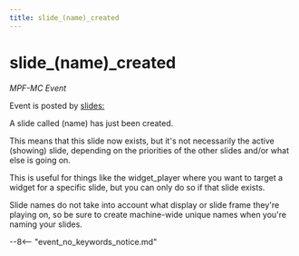 ```yaml
---
title: slide_(name)_created
---
```


# slide_(name)\_created


*MPF-MC Event*

Event is posted by [slides:](../config/slides.md)

A slide called (name) has just been created.

This means that this slide now exists, but it's not necessarily the
active (showing) slide, depending on the priorities of the other slides
and/or what else is going on.

This is useful for things like the widget_player where you want to
target a widget for a specific slide, but you can only do so if that
slide exists.

Slide names do not take into account what display or slide frame
they're playing on, so be sure to create machine-wide unique names when
you're naming your slides.

--8<-- "event_no_keywords_notice.md"
